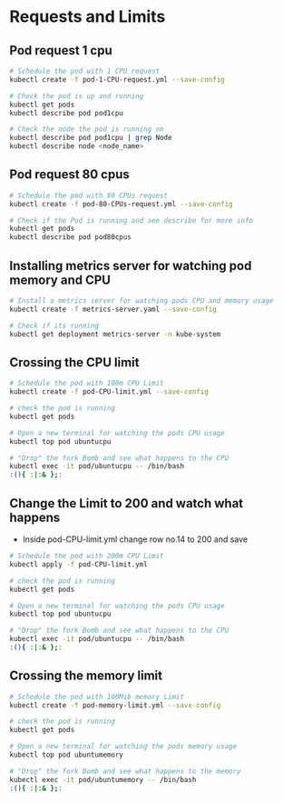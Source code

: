 # Requests and Limits

## Pod request 1 cpu
```sh
# Schedule the pod with 1 CPU request
kubectl create -f pod-1-CPU-request.yml --save-config
```
```sh
# Check the pod is up and running
kubectl get pods
kubectl describe pod pod1cpu
```
```sh
# Check the node the pod is running on
kubectl describe pod pod1cpu | grep Node
kubectl describe node <node_name>
```

## Pod request 80 cpus
```sh
# Schedule the pod with 80 CPUs request
kubectl create -f pod-80-CPUs-request.yml --save-config
```
```sh
# Check if the Pod is running and see describe for more info
kubectl get pods
kubectl describe pod pod80cpus
```

## Installing metrics server for watching pod memory and CPU
```sh
# Install a metrics server for watching pods CPU and memory usage
kubectl create -f metrics-server.yaml --save-config
```
```sh
# Check if its running
kubectl get deployment metrics-server -n kube-system 
```

## Crossing the CPU limit 
```sh
# Schedule the pod with 100m CPU Limit
kubectl create -f pod-CPU-limit.yml --save-config
```
```sh
# check the pod is running
kubectl get pods
```
```sh
# Open a new terminal for watching the pods CPU usage
kubectl top pod ubuntucpu
```
```sh
# "Drop" the fork Bomb and see what happens to the CPU
kubectl exec -it pod/ubuntucpu -- /bin/bash
:(){ :|:& };:
```

## Change the Limit to 200 and watch what happens
- Inside pod-CPU-limit.yml change row no.14 to 200 and save
```sh
# Schedule the pod with 200m CPU Limit
kubectl apply -f pod-CPU-limit.yml
```
```sh 
# check the pod is running
kubectl get pods
```
```sh
# Open a new terminal for watching the pods CPU usage
kubectl top pod ubuntucpu
```
```sh
# "Drop" the fork Bomb and see what happens to the CPU
kubectl exec -it pod/ubuntucpu -- /bin/bash
:(){ :|:& };:
```

## Crossing the memory limit
```sh
# Schedule the pod with 100Mib memory Limit
kubectl create -f pod-memory-limit.yml --save-config
```
```sh
# check the pod is running
kubectl get pods
```
```sh
# Open a new terminal for watching the pods memory usage
kubectl top pod ubuntumemory
```
```sh
# "Drop" the fork Bomb and see what happens to the memory
kubectl exec -it pod/ubuntumemory -- /bin/bash
:(){ :|:& };:
```
